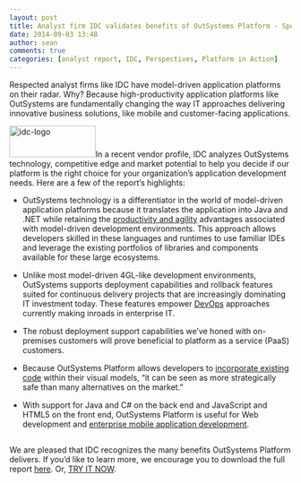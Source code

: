 ```yaml
---
layout: post
title: Analyst firm IDC validates benefits of OutSystems Platform - Speed, Agility and Open Architecture
date: 2014-09-03 13:48
author: sean
comments: true
categories: [analyst report, IDC, Perspectives, Platform in Action]
---
```

Respected analyst firms like IDC have model-driven application platforms on their radar. Why? Because high-productivity application platforms like OutSystems are fundamentally changing the way IT approaches delivering innovative business solutions, like mobile and customer-facing applications.<!--more-->

<a href="https://www.outsystems.com/blog/wp-content/uploads/2014/09/IDC-paper-card.png" rel="attachment wp-att-1965"><img class="alignright wp-image-1970 size-full" src="https://www.outsystems.com/blog/wp-content/uploads/2014/09/idc-logo.png" alt="idc-logo" width="154" height="56" /></a>In a recent vendor profile, IDC analyzes OutSystems technology, competitive edge and market potential to help you decide if our platform is the right choice for your organization’s application development needs. Here are a few of the report’s highlights:
<ul>
	<li style="padding-bottom: 15px;">OutSystems technology is a differentiator in the world of model-driven application platforms because it translates the application into Java and .NET while retaining the <a title="Liberty - Insurance Management System" href="http://www.outsystems.com/case-studies/liberty/insurance-management-system/">productivity and agility</a> advantages associated with model-driven development environments. This approach allows developers skilled in these languages and runtimes to use familiar IDEs and leverage the existing portfolios of libraries and components available for these large ecosystems.</li>
	<li style="padding-bottom: 15px;">Unlike most model-driven 4GL-like development environments, OutSystems supports deployment capabilities and rollback features suited for continuous delivery projects that are increasingly dominating IT investment today. These features empower <a title="DevOps" href="http://www.outsystems.com/platform/diagrams/lifetime/">DevOps</a> approaches currently making inroads in enterprise IT.</li>
	<li style="padding-bottom: 15px;">The robust deployment support capabilities we’ve honed with on-premises customers will prove beneficial to platform as a service (PaaS) customers.</li>
	<li style="padding-bottom: 15px;">Because OutSystems Platform allows developers to <a title="Extend platform with your code" href="http://www.outsystems.com/videos/integration/extend-platform-with-your-own-code/">incorporate existing code</a> within their visual models, “it can be seen as more strategically safe than many alternatives on the market.”</li>
	<li style="padding-bottom: 15px;">With support for Java and C# on the back end and JavaScript and HTML5 on the front end, OutSystems Platform is useful for Web development and <a title="Enterprise Mobile Application Development" href="http://www.outsystems.com/case-studies/charles-river/internet-colony-management/">enterprise mobile application development</a>.</li>
</ul>
We are pleased that IDC recognizes the many benefits OutSystems Platform delivers. If you’d like to learn more, we encourage you to download the full report <a title="IDC Report" href="http://www.outsystems.com/1/idc-report">here</a>. Or, <a title="Try the Platform Now" href="http://www.outsystems.com/get-started/">TRY IT NOW</a>.

